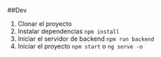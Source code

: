 ##Dev

1. Clonar el proyecto
2. Instalar dependencias ```npm install```
3. Iniciar el servidor de backend ```npm run backend```
4. Iniciar el proyecto ```npm start``` o ```ng serve -o```

